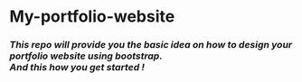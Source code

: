 # My-portfolio-website
<h3><I> This repo will provide you the basic idea on how to design your portfolio website using bootstrap.<br>And this how you get started !</I></h3>
